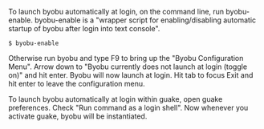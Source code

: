 To launch byobu automatically at login, on the command line, run byobu-enable. byobu-enable is a "wrapper script for enabling/disabling automatic startup of byobu after login into text console".
```
$ byobu-enable
```
Otherwise run byobu and type F9 to bring up the "Byobu Configuration Menu". Arrow down to "Byobu currently does not launch at login (toggle on)" and hit
enter. Byobu will now launch at login. Hit tab to focus Exit and hit
enter to leave the configuration menu.

To launch byobu automatically at login within guake, open guake preferences. Check "Run command as a login shell". Now whenever you activate guake, byobu
will be instantiated.